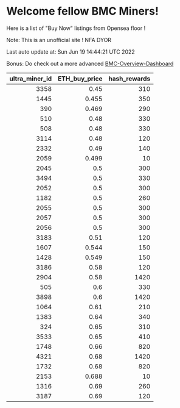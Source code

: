 # Welcome fellow BMC Miners!
Here is a list of "Buy Now" listings from Opensea floor !

Note: This is an unofficial site ! NFA DYOR

Last auto update at: Sun Jun 19 14:44:21 UTC 2022

Bonus: Do check out a more advanced [BMC-Overview-Dashboard](https://dune.com/defifunk/BMC-Overview-Dashboard)


|   ultra_miner_id |   ETH_buy_price |   hash_rewards |
|-----------------:|----------------:|---------------:|
|             3358 |           0.45  |            310 |
|             1445 |           0.455 |            350 |
|              390 |           0.469 |            290 |
|              510 |           0.48  |            330 |
|              508 |           0.48  |            330 |
|             3114 |           0.48  |            120 |
|             2332 |           0.49  |            140 |
|             2059 |           0.499 |             10 |
|             2045 |           0.5   |            300 |
|             3494 |           0.5   |            330 |
|             2052 |           0.5   |            300 |
|             1182 |           0.5   |            260 |
|             2055 |           0.5   |            300 |
|             2057 |           0.5   |            300 |
|             2056 |           0.5   |            300 |
|             3183 |           0.51  |            120 |
|             1607 |           0.544 |            150 |
|             1428 |           0.549 |            150 |
|             3186 |           0.58  |            120 |
|             2904 |           0.58  |           1420 |
|              505 |           0.6   |            330 |
|             3898 |           0.6   |           1420 |
|             1064 |           0.61  |            210 |
|             1383 |           0.64  |            340 |
|              324 |           0.65  |            310 |
|             3533 |           0.65  |            410 |
|             1748 |           0.66  |            820 |
|             4321 |           0.68  |           1420 |
|             1732 |           0.68  |            820 |
|             2153 |           0.688 |             10 |
|             1316 |           0.69  |            260 |
|             3187 |           0.69  |            120 |